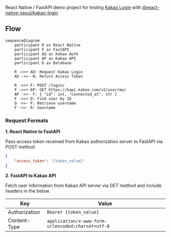 React Native / FastAPI demo project for testing [Kakao Login](https://developers.kakao.com/docs/latest/ko/kakaologin/common#intro) with [@react-native-seoul/kakao-login](https://github.com/crossplatformkorea/react-native-kakao-login).

## Flow
```mermaid
sequenceDiagram
    participant R as React Native
    participant F as FastAPI
    participant AU as Kakao Auth
    participant AP as Kakao API
    participant D as Database

    R ->>+ AU: Request Kakao Login
    AU ->>- R: Return Access Token

    R ->>+ F: POST /login/
    F ->>+ AP: GET https://kapi.kakao.com/v2/user/me/
    AP ->>- F: { "id": int, "connected_at": str }
    F ->>+ D: Find user by ID
    D ->>- F: Retrieve username
    F ->>- R: Username
```

### Request Formats
**1. React Native to FastAPI**

Pass access token received from Kakao authorization server to FastAPI via POST method.
```json
{
    "access_token": "{token_value}"
}
```

**2. FastAPI to Kakao API**

Fetch user information from Kakao API server via GET method and include headers in the below.

|Key|Value|
|-|-|
|Authorization|`Bearer {token_value}`|
|Content-Type|`application/x-www-form-urlencoded;charset=utf-8`|